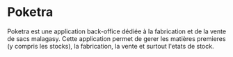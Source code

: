 # Poketra
Poketra est une application back-office dédiée à la fabrication et de la vente de sacs malagasy. Cette application permet de gerer les matières premieres (y compris les stocks), la fabrication, la vente et surtout l'etats de stock.